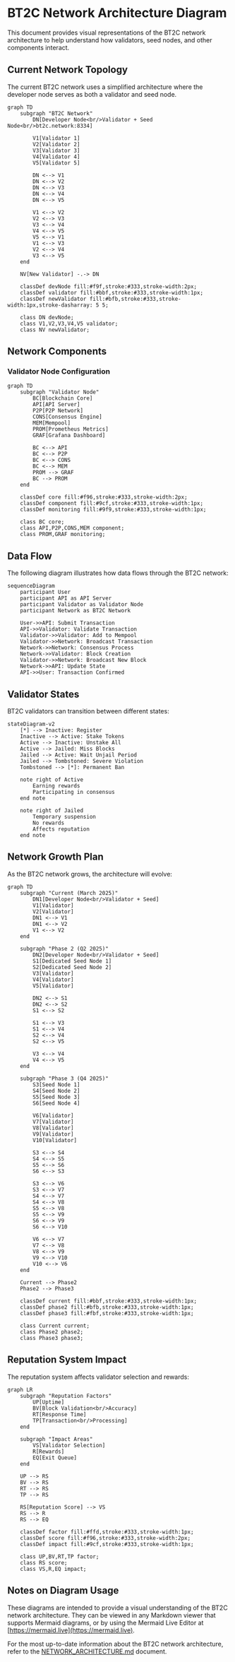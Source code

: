 # BT2C Network Architecture Diagram

This document provides visual representations of the BT2C network architecture to help understand how validators, seed nodes, and other components interact.

## Current Network Topology

The current BT2C network uses a simplified architecture where the developer node serves as both a validator and seed node.

```mermaid
graph TD
    subgraph "BT2C Network"
        DN[Developer Node<br/>Validator + Seed Node<br/>bt2c.network:8334] 
        
        V1[Validator 1]
        V2[Validator 2]
        V3[Validator 3]
        V4[Validator 4]
        V5[Validator 5]
        
        DN <--> V1
        DN <--> V2
        DN <--> V3
        DN <--> V4
        DN <--> V5
        
        V1 <--> V2
        V2 <--> V3
        V3 <--> V4
        V4 <--> V5
        V5 <--> V1
        V1 <--> V3
        V2 <--> V4
        V3 <--> V5
    end
    
    NV[New Validator] -.-> DN
    
    classDef devNode fill:#f9f,stroke:#333,stroke-width:2px;
    classDef validator fill:#bbf,stroke:#333,stroke-width:1px;
    classDef newValidator fill:#bfb,stroke:#333,stroke-width:1px,stroke-dasharray: 5 5;
    
    class DN devNode;
    class V1,V2,V3,V4,V5 validator;
    class NV newValidator;
```

## Network Components

### Validator Node Configuration

```mermaid
graph TD
    subgraph "Validator Node"
        BC[Blockchain Core]
        API[API Server]
        P2P[P2P Network]
        CONS[Consensus Engine]
        MEM[Mempool]
        PROM[Prometheus Metrics]
        GRAF[Grafana Dashboard]
        
        BC <--> API
        BC <--> P2P
        BC <--> CONS
        BC <--> MEM
        PROM --> GRAF
        BC --> PROM
    end
    
    classDef core fill:#f96,stroke:#333,stroke-width:2px;
    classDef component fill:#9cf,stroke:#333,stroke-width:1px;
    classDef monitoring fill:#9f9,stroke:#333,stroke-width:1px;
    
    class BC core;
    class API,P2P,CONS,MEM component;
    class PROM,GRAF monitoring;
```

## Data Flow

The following diagram illustrates how data flows through the BT2C network:

```mermaid
sequenceDiagram
    participant User
    participant API as API Server
    participant Validator as Validator Node
    participant Network as BT2C Network
    
    User->>API: Submit Transaction
    API->>Validator: Validate Transaction
    Validator->>Validator: Add to Mempool
    Validator->>Network: Broadcast Transaction
    Network->>Network: Consensus Process
    Network->>Validator: Block Creation
    Validator->>Network: Broadcast New Block
    Network->>API: Update State
    API->>User: Transaction Confirmed
```

## Validator States

BT2C validators can transition between different states:

```mermaid
stateDiagram-v2
    [*] --> Inactive: Register
    Inactive --> Active: Stake Tokens
    Active --> Inactive: Unstake All
    Active --> Jailed: Miss Blocks
    Jailed --> Active: Wait Unjail Period
    Jailed --> Tombstoned: Severe Violation
    Tombstoned --> [*]: Permanent Ban
    
    note right of Active
        Earning rewards
        Participating in consensus
    end note
    
    note right of Jailed
        Temporary suspension
        No rewards
        Affects reputation
    end note
```

## Network Growth Plan

As the BT2C network grows, the architecture will evolve:

```mermaid
graph TD
    subgraph "Current (March 2025)"
        DN1[Developer Node<br/>Validator + Seed]
        V1[Validator]
        V2[Validator]
        DN1 <--> V1
        DN1 <--> V2
        V1 <--> V2
    end
    
    subgraph "Phase 2 (Q2 2025)"
        DN2[Developer Node<br/>Validator + Seed]
        S1[Dedicated Seed Node 1]
        S2[Dedicated Seed Node 2]
        V3[Validator]
        V4[Validator]
        V5[Validator]
        
        DN2 <--> S1
        DN2 <--> S2
        S1 <--> S2
        
        S1 <--> V3
        S1 <--> V4
        S2 <--> V4
        S2 <--> V5
        
        V3 <--> V4
        V4 <--> V5
    end
    
    subgraph "Phase 3 (Q4 2025)"
        S3[Seed Node 1]
        S4[Seed Node 2]
        S5[Seed Node 3]
        S6[Seed Node 4]
        
        V6[Validator]
        V7[Validator]
        V8[Validator]
        V9[Validator]
        V10[Validator]
        
        S3 <--> S4
        S4 <--> S5
        S5 <--> S6
        S6 <--> S3
        
        S3 <--> V6
        S3 <--> V7
        S4 <--> V7
        S4 <--> V8
        S5 <--> V8
        S5 <--> V9
        S6 <--> V9
        S6 <--> V10
        
        V6 <--> V7
        V7 <--> V8
        V8 <--> V9
        V9 <--> V10
        V10 <--> V6
    end
    
    Current --> Phase2
    Phase2 --> Phase3
    
    classDef current fill:#bbf,stroke:#333,stroke-width:1px;
    classDef phase2 fill:#bfb,stroke:#333,stroke-width:1px;
    classDef phase3 fill:#fbf,stroke:#333,stroke-width:1px;
    
    class Current current;
    class Phase2 phase2;
    class Phase3 phase3;
```

## Reputation System Impact

The reputation system affects validator selection and rewards:

```mermaid
graph LR
    subgraph "Reputation Factors"
        UP[Uptime]
        BV[Block Validation<br/>Accuracy]
        RT[Response Time]
        TP[Transaction<br/>Processing]
    end
    
    subgraph "Impact Areas"
        VS[Validator Selection]
        R[Rewards]
        EQ[Exit Queue]
    end
    
    UP --> RS
    BV --> RS
    RT --> RS
    TP --> RS
    
    RS[Reputation Score] --> VS
    RS --> R
    RS --> EQ
    
    classDef factor fill:#ffd,stroke:#333,stroke-width:1px;
    classDef score fill:#f96,stroke:#333,stroke-width:2px;
    classDef impact fill:#9cf,stroke:#333,stroke-width:1px;
    
    class UP,BV,RT,TP factor;
    class RS score;
    class VS,R,EQ impact;
```

## Notes on Diagram Usage

These diagrams are intended to provide a visual understanding of the BT2C network architecture. They can be viewed in any Markdown viewer that supports Mermaid diagrams, or by using the Mermaid Live Editor at [https://mermaid.live](https://mermaid.live).

For the most up-to-date information about the BT2C network architecture, refer to the [NETWORK_ARCHITECTURE.md](NETWORK_ARCHITECTURE.md) document.
